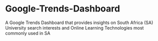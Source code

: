 # Google-Trends-Dashboard
A Google Trends Dashboard that provides insights on South Africa (SA) University search interests and Online Learning Technologies most commonly used in SA
